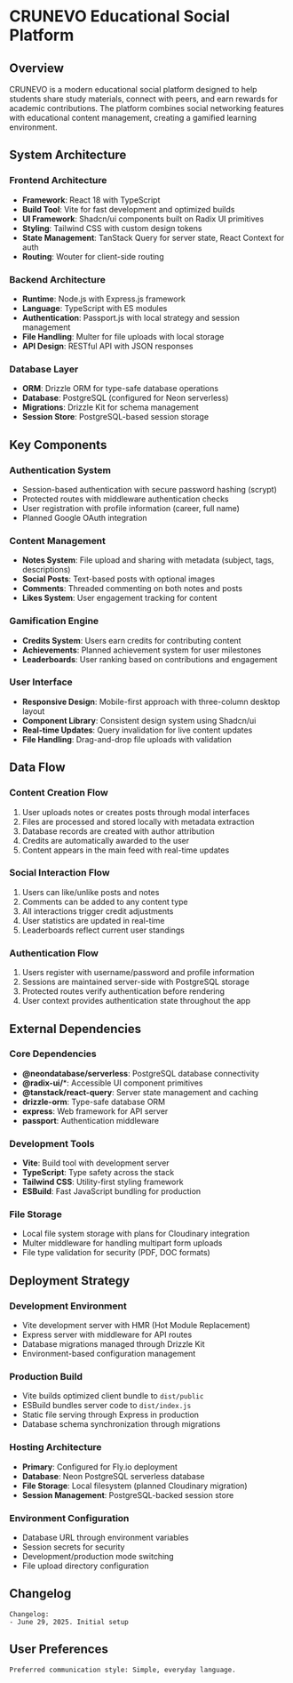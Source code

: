 # CRUNEVO Educational Social Platform

## Overview

CRUNEVO is a modern educational social platform designed to help students share study materials, connect with peers, and earn rewards for academic contributions. The platform combines social networking features with educational content management, creating a gamified learning environment.

## System Architecture

### Frontend Architecture
- **Framework**: React 18 with TypeScript
- **Build Tool**: Vite for fast development and optimized builds
- **UI Framework**: Shadcn/ui components built on Radix UI primitives
- **Styling**: Tailwind CSS with custom design tokens
- **State Management**: TanStack Query for server state, React Context for auth
- **Routing**: Wouter for client-side routing

### Backend Architecture
- **Runtime**: Node.js with Express.js framework
- **Language**: TypeScript with ES modules
- **Authentication**: Passport.js with local strategy and session management
- **File Handling**: Multer for file uploads with local storage
- **API Design**: RESTful API with JSON responses

### Database Layer
- **ORM**: Drizzle ORM for type-safe database operations
- **Database**: PostgreSQL (configured for Neon serverless)
- **Migrations**: Drizzle Kit for schema management
- **Session Store**: PostgreSQL-based session storage

## Key Components

### Authentication System
- Session-based authentication with secure password hashing (scrypt)
- Protected routes with middleware authentication checks
- User registration with profile information (career, full name)
- Planned Google OAuth integration

### Content Management
- **Notes System**: File upload and sharing with metadata (subject, tags, descriptions)
- **Social Posts**: Text-based posts with optional images
- **Comments**: Threaded commenting on both notes and posts
- **Likes System**: User engagement tracking for content

### Gamification Engine
- **Credits System**: Users earn credits for contributing content
- **Achievements**: Planned achievement system for user milestones
- **Leaderboards**: User ranking based on contributions and engagement

### User Interface
- **Responsive Design**: Mobile-first approach with three-column desktop layout
- **Component Library**: Consistent design system using Shadcn/ui
- **Real-time Updates**: Query invalidation for live content updates
- **File Handling**: Drag-and-drop file uploads with validation

## Data Flow

### Content Creation Flow
1. User uploads notes or creates posts through modal interfaces
2. Files are processed and stored locally with metadata extraction
3. Database records are created with author attribution
4. Credits are automatically awarded to the user
5. Content appears in the main feed with real-time updates

### Social Interaction Flow
1. Users can like/unlike posts and notes
2. Comments can be added to any content type
3. All interactions trigger credit adjustments
4. User statistics are updated in real-time
5. Leaderboards reflect current user standings

### Authentication Flow
1. Users register with username/password and profile information
2. Sessions are maintained server-side with PostgreSQL storage
3. Protected routes verify authentication before rendering
4. User context provides authentication state throughout the app

## External Dependencies

### Core Dependencies
- **@neondatabase/serverless**: PostgreSQL database connectivity
- **@radix-ui/***: Accessible UI component primitives
- **@tanstack/react-query**: Server state management and caching
- **drizzle-orm**: Type-safe database ORM
- **express**: Web framework for API server
- **passport**: Authentication middleware

### Development Tools
- **Vite**: Build tool with development server
- **TypeScript**: Type safety across the stack
- **Tailwind CSS**: Utility-first styling framework
- **ESBuild**: Fast JavaScript bundling for production

### File Storage
- Local file system storage with plans for Cloudinary integration
- Multer middleware for handling multipart form uploads
- File type validation for security (PDF, DOC formats)

## Deployment Strategy

### Development Environment
- Vite development server with HMR (Hot Module Replacement)
- Express server with middleware for API routes
- Database migrations managed through Drizzle Kit
- Environment-based configuration management

### Production Build
- Vite builds optimized client bundle to `dist/public`
- ESBuild bundles server code to `dist/index.js`
- Static file serving through Express in production
- Database schema synchronization through migrations

### Hosting Architecture
- **Primary**: Configured for Fly.io deployment
- **Database**: Neon PostgreSQL serverless database
- **File Storage**: Local filesystem (planned Cloudinary migration)
- **Session Management**: PostgreSQL-backed session store

### Environment Configuration
- Database URL through environment variables
- Session secrets for security
- Development/production mode switching
- File upload directory configuration

## Changelog

```
Changelog:
- June 29, 2025. Initial setup
```

## User Preferences

```
Preferred communication style: Simple, everyday language.
```